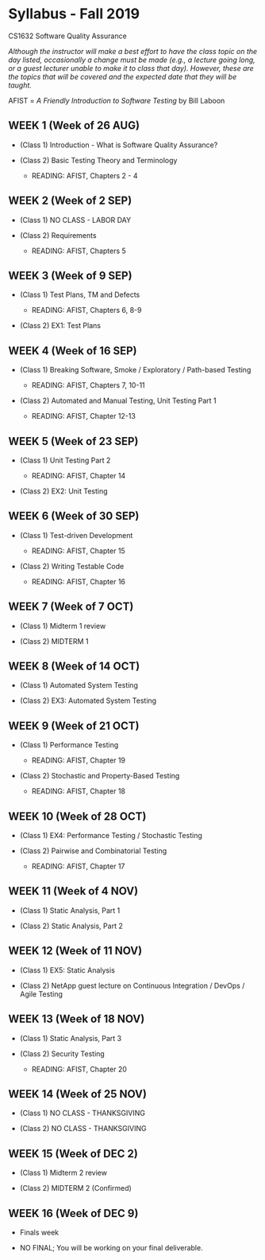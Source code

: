 # Syllabus - Fall 2019
CS1632 Software Quality Assurance

_Although the instructor will make a best effort to have the class topic on the day listed, occasionally a change must be made (e.g., a lecture going long, or a guest lecturer unable to make it to class that day).  However, these are the topics that will be covered and the expected date that they will be taught._

AFIST = _A Friendly Introduction to Software Testing_ by Bill Laboon

## WEEK 1 (Week of 26 AUG)
* (Class 1) Introduction - What is Software Quality Assurance?

* (Class 2)  Basic Testing Theory and Terminology
  * READING: AFIST, Chapters 2 - 4

## WEEK 2 (Week of 2 SEP)

* (Class 1) NO CLASS - LABOR DAY

* (Class 2) Requirements
  * READING: AFIST, Chapters 5

## WEEK 3 (Week of 9 SEP)

* (Class 1) Test Plans, TM and Defects
  * READING: AFIST, Chapters 6, 8-9
  
* (Class 2) EX1: Test Plans

## WEEK 4 (Week of 16 SEP)

* (Class 1) Breaking Software, Smoke / Exploratory / Path-based Testing
  * READING: AFIST, Chapters 7, 10-11
  
* (Class 2) Automated and Manual Testing, Unit Testing Part 1
  * READING: AFIST, Chapter 12-13


## WEEK 5 (Week of 23 SEP)

* (Class 1) Unit Testing Part 2
  * READING: AFIST, Chapter 14
 
* (Class 2) EX2: Unit Testing

## WEEK 6 (Week of 30 SEP)

* (Class 1) Test-driven Development
  * READING: AFIST, Chapter 15

* (Class 2) Writing Testable Code
  * READING: AFIST, Chapter 16

## WEEK 7 (Week of 7 OCT)

* (Class 1) Midterm 1 review

* (Class 2) MIDTERM 1

## WEEK 8 (Week of 14 OCT)

* (Class 1) Automated System Testing

* (Class 2) EX3: Automated System Testing

## WEEK 9 (Week of 21 OCT)

* (Class 1) Performance Testing
  * READING: AFIST, Chapter 19
  
* (Class 2) Stochastic and Property-Based Testing
  * READING: AFIST, Chapter 18 

## WEEK 10 (Week of 28 OCT)

* (Class 1) EX4: Performance Testing / Stochastic Testing

* (Class 2) Pairwise and Combinatorial Testing
  * READING: AFIST, Chapter 17

## WEEK 11 (Week of 4 NOV)

* (Class 1) Static Analysis, Part 1

* (Class 2) Static Analysis, Part 2

## WEEK 12 (Week of 11 NOV)

* (Class 1) EX5: Static Analysis

* (Class 2) NetApp guest lecture on Continuous Integration / DevOps / Agile Testing

## WEEK 13 (Week of 18 NOV)

* (Class 1) Static Analysis, Part 3

* (Class 2) Security Testing
  * READING: AFIST, Chapter 20

## WEEK 14 (Week of 25 NOV)

* (Class 1) NO CLASS - THANKSGIVING

* (Class 2) NO CLASS - THANKSGIVING

## WEEK 15 (Week of DEC 2)

* (Class 1) Midterm 2 review

* (Class 2) MIDTERM 2 (Confirmed)

## WEEK 16 (Week of DEC 9)

* Finals week

* NO FINAL; You will be working on your final deliverable.
